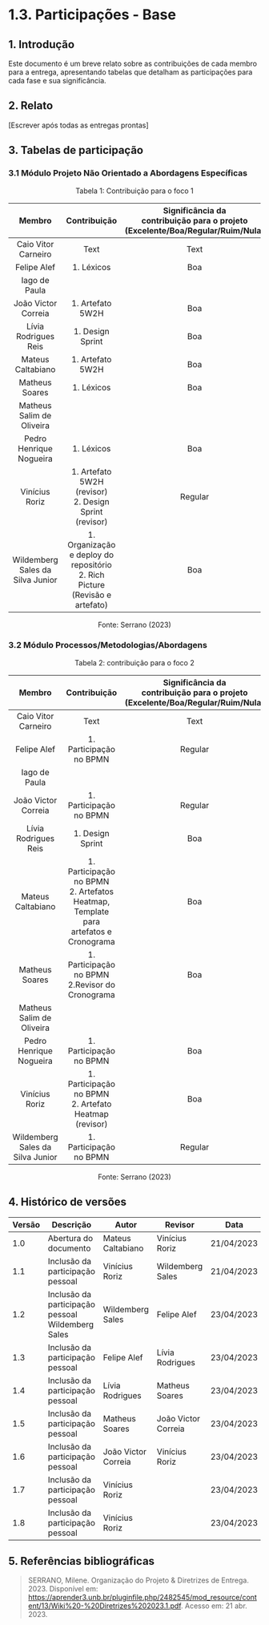 # 1.3. Participações - Base

## 1. Introdução

Este documento é um breve relato sobre as contribuições de cada membro para a entrega, apresentando tabelas que detalham as participações para cada fase e sua significância.

## 2. Relato

[Escrever após todas as entregas prontas]

## 3. Tabelas de participação

### 3.1 Módulo Projeto Não Orientado a Abordagens Específicas

<center>
    <p style="font-size: 14px">Tabela 1: Contribuição para o foco 1</p>

|              Membro              |   Contribuição             | Significância da <br> contribuição para o projeto <br> (Excelente/Boa/Regular/Ruim/Nula) |
| :------------------------------: | :------------------------: | :--------------------------------------------------------------------------------------: |
|       Caio Vitor Carneiro        |       Text                 |                                           Text                                           |
|           Felipe Alef            | 1. Léxicos                  |                                 Boa                                                      |
|          Iago de Paula           |                            |                                                                                          |
|       João Victor Correia        |    1. Artefato 5W2H                        |  Boa                                                                                        |
|       Lívia Rodrigues Reis       | 1. Design Sprint           |                       Boa                                                                |
|        Mateus Caltabiano         | 1. Artefato 5W2H           |                                           Boa                                            |
|          Matheus Soares          | 1. Léxicos                 |                                           Boa                                            |
|    Matheus Salim de Oliveira     |                            |                                                                                          |
|     Pedro Henrique Nogueira      |  1. Léxicos                              |                          Boa                                                                |
|          Vinícius Roriz          | 1. Artefato 5W2H (revisor) <br> 2. Design Sprint (revisor)|                                           Regular                                        |
| Wildemberg Sales da Silva Junior | 1. Organização e deploy do repositório </br> 2. Rich Picture (Revisão e artefato)   |   Boa    |

<p style="font-size: 14px">Fonte: Serrano (2023)</p>
    
</center>

### 3.2 Módulo Processos/Metodologias/Abordagens

<center>
    <p style="font-size: 14px">Tabela 2: contribuição para o foco 2</p>

|              Membro              |                                      Contribuição                                       | Significância da <br> contribuição para o projeto <br>(Excelente/Boa/Regular/Ruim/Nula) |
| :------------------------------: | :-------------------------------------------------------------------------------------: | :-------------------------------------------------------------------------------------: |
|       Caio Vitor Carneiro        |                                          Text                                           |                                          Text                                           |
|           Felipe Alef            |           1. Participação no BPMN                                                                              |    Regular                                                                                     |
|          Iago de Paula           |                                                                                         |                                                                                         |
|       João Victor Correia        |                                                                                1. Participação no BPMN           |   Regular                                                                                      |
|       Lívia Rodrigues Reis       | 1. Design Sprint       |                                      Boa                |
|        Mateus Caltabiano         | 1. Participação no BPMN <br> 2. Artefatos Heatmap, Template para artefatos e Cronograma |                                           Boa                                           |
|          Matheus Soares          | 1. Participação no BPMN <br> 2.Revisor do Cronograma                                                                                        |                                      Boa                                                |
|    Matheus Salim de Oliveira     |                                                                                         |                                                                                         |
|     Pedro Henrique Nogueira      |    1. Participação no BPMN                                                                                     |                                                                                Boa         |
|          Vinícius Roriz          | 1. Participação no BPMN <br> 2. Artefato Heatmap (revisor)                              |                                           Boa                                           |
| Wildemberg Sales da Silva Junior |  1. Participação no BPMN  | Regular |

<p style="font-size: 14px">Fonte: Serrano (2023)</p>
</center>

## 4. Histórico de versões

| Versão | Descrição             | Autor             | Revisor | Data       |
| ------ | --------------------- | ----------------- | ------- | ---------- |
| 1.0    | Abertura do documento | Mateus Caltabiano | Vinícius Roriz        | 21/04/2023 |
| 1.1    | Inclusão da participação pessoal | Vinícius Roriz |     Wildemberg Sales          | 21/04/2023 |
| 1.2 | Inclusão da participação pessoal Wildemberg Sales |  Wildemberg Sales |    Felipe Alef     | 23/04/2023 |
| 1.3 | Inclusão da participação pessoal |  Felipe Alef |    Lívia Rodrigues     | 23/04/2023 |
| 1.4 | Inclusão da participação pessoal |  Lívia Rodrigues |  Matheus Soares      | 23/04/2023 |
| 1.5 | Inclusão da participação pessoal |  Matheus Soares  |  João Victor Correia      | 23/04/2023 |
| 1.6 | Inclusão da participação pessoal |  João Victor Correia  |  Vinícius Roriz      | 23/04/2023 |
| 1.7 | Inclusão da participação pessoal |  Vinícius Roriz  |        | 23/04/2023 |
| 1.8| Inclusão da participação pessoal |  Vinícius Roriz  |        | 23/04/2023 |

## 5. Referências bibliográficas

> SERRANO, Milene. Organização do Projeto & Diretrizes de Entrega. 2023. Disponível em: https://aprender3.unb.br/pluginfile.php/2482545/mod_resource/content/13/Wiki%20-%20Diretrizes%202023.1.pdf. Acesso em: 21 abr. 2023.
